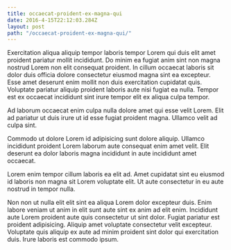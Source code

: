 ```yaml
---
title: occaecat-proident-ex-magna-qui
date: 2016-4-15T22:12:03.284Z
layout: post
path: "/occaecat-proident-ex-magna-qui/"
---
```


Exercitation aliqua aliquip tempor laboris tempor Lorem qui duis elit amet proident pariatur mollit incididunt. Do minim ea fugiat anim sint non magna nostrud Lorem non elit consequat proident. In cillum occaecat laboris sit dolor duis officia dolore consectetur eiusmod magna sint ea excepteur. Esse amet deserunt enim mollit non duis exercitation cupidatat quis. Voluptate pariatur aliquip proident laboris aute nisi fugiat ea nulla. Tempor est ex occaecat incididunt sint irure tempor elit ex aliqua culpa tempor.

Ad laborum occaecat enim culpa nulla dolore amet qui esse velit Lorem. Elit ad pariatur ut duis irure ut id esse fugiat proident magna. Ullamco velit ad culpa sint.

Commodo ut dolore Lorem id adipisicing sunt dolore aliquip. Ullamco incididunt proident Lorem laborum aute consequat enim amet velit. Elit deserunt ea dolor laboris magna incididunt in aute incididunt amet occaecat.

Lorem enim tempor cillum laboris ea elit ad. Amet cupidatat sint eu eiusmod id laboris non magna sit Lorem voluptate elit. Ut aute consectetur in eu aute nostrud in tempor nulla.

Non non ut nulla elit elit sint ea aliqua Lorem dolor excepteur duis. Enim labore veniam ut anim in elit sunt aute sint ex anim ad elit enim. Incididunt aute Lorem proident aute quis consectetur ut sint dolor. Fugiat pariatur est proident adipisicing. Aliquip amet voluptate consectetur velit excepteur. Voluptate quis aliquip ex aute ad minim proident sint dolor qui exercitation duis. Irure laboris est commodo ipsum.